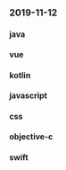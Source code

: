 ### 2019-11-12

#### java

#### vue

#### kotlin

#### javascript

#### css

#### objective-c

#### swift
